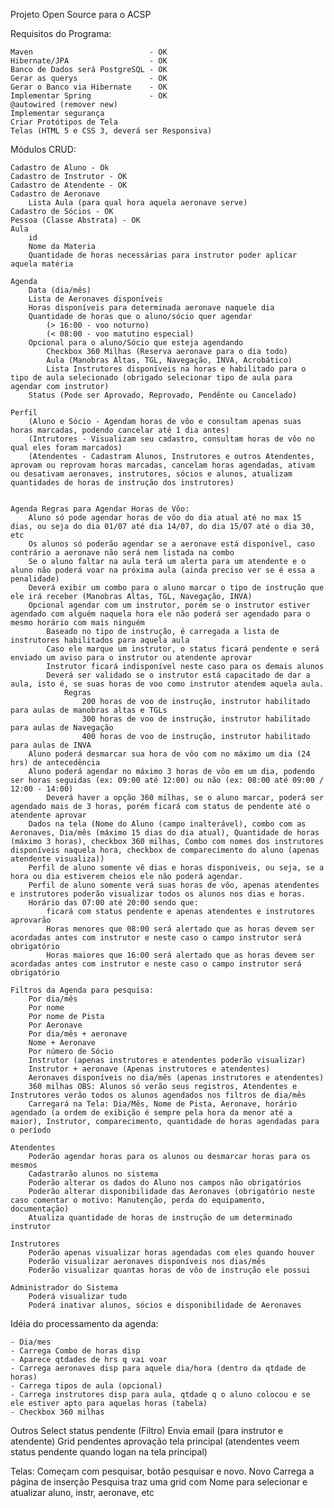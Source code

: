 Projeto Open Source para o ACSP

Requisitos do Programa:

    Maven                          - OK
    Hibernate/JPA                  - OK
    Banco de Dados será PostgreSQL - OK
	Gerar as querys                - OK
	Gerar o Banco via Hibernate    - OK
    Implementar Spring             - OK
    @autowired (remover new)
    Implementar segurança
    Criar Protótipos de Tela
    Telas (HTML 5 e CSS 3, deverá ser Responsiva)	

Módulos CRUD:

    Cadastro de Aluno - Ok
    Cadastro de Instrutor - OK
    Cadastro de Atendente - OK
    Cadastro de Aeronave
    	Lista Aula (para qual hora aquela aeronave serve)
    Cadastro de Sócios - OK
    Pessoa (Classe Abstrata) - OK
    Aula 
    	id
    	Nome da Materia
    	Quantidade de horas necessárias para instrutor poder aplicar aquela matéria
    	
    Agenda
    	Data (dia/mês)
    	Lista de Aeronaves disponíveis
    	Horas disponíveis para determinada aeronave naquele dia
    	Quantidade de horas que o aluno/sócio quer agendar
    		(> 16:00 - voo noturno)
    		(< 08:00 - voo matutino especial)
    	Opcional para o aluno/Sócio que esteja agendando
    		Checkbox 360 Milhas (Reserva aeronave para o dia todo)
    		Aula (Manobras Altas, TGL, Navegação, INVA, Acrobático)
    		Lista Instrutores disponíveis na horas e habilitado para o tipo de aula selecionado (obrigado selecionar tipo de aula para agendar com instrutor)
    	Status (Pode ser Aprovado, Reprovado, Pendênte ou Cancelado)
    	
    Perfil
    	(Aluno e Sócio - Agendam horas de vôo e consultam apenas suas horas marcadas, podendo cancelar até 1 dia antes)
    	(Intrutores - Visualizam seu cadastro, consultam horas de vôo no qual eles foram marcados)
    	(Atendentes - Cadastram Alunos, Instrutores e outros Atendentes, aprovam ou reprovam horas marcadas, cancelam horas agendadas, ativam ou desativam aeronaves, instrutores, sócios e alunos, atualizam quantidades de horas de instrução dos instrutores)
    	

    Agenda Regras para Agendar Horas de Vôo:
        Aluno só pode agendar horas de vôo do dia atual até no max 15 dias, ou seja do dia 01/07 até dia 14/07, do dia 15/07 até o dia 30, etc
        Os alunos só poderão agendar se a aeronave está disponível, caso contrário a aeronave não será nem listada na combo
        Se o aluno faltar na aula terá um alerta para um atendente e o aluno não poderá voar na próxima aula (ainda preciso ver se é essa a penalidade)
        Deverá exibir um combo para o aluno marcar o tipo de instrução que ele irá receber (Manobras Altas, TGL, Navegação, INVA)
        Opcional agendar com um instrutor, porém se o instrutor estiver agendado com alguém naquela hora ele não poderá ser agendado para o mesmo horário com mais ninguém
            Baseado no tipo de instrução, é carregada a lista de instrutores habilitados para aquela aula
            Caso ele marque um instrutor, o status ficará pendente e será enviado um aviso para o instrutor ou atendente aprovar
            Instrutor ficará indisponível neste caso para os demais alunos
            Deverá ser validado se o instrutor está capacitado de dar a aula, isto é, se suas horas de voo como instrutor atendem aquela aula.
                Regras
                    200 horas de voo de instrução, instrutor habilitado para aulas de manobras altas e TGLs
                    300 horas de voo de instrução, instrutor habilitado para aulas de Navegação
                    400 horas de voo de instrução, instrutor habilitado para aulas de INVA
        Aluno poderá desmarcar sua hora de vôo com no máximo um dia (24 hrs) de antecedência
        Aluno poderá agendar no máximo 3 horas de vôo em um dia, podendo ser horas seguidas (ex: 09:00 até 12:00) ou não (ex: 08:00 até 09:00 / 12:00 - 14:00)
            Deverá haver a opção 360 milhas, se o aluno marcar, poderá ser agendado mais de 3 horas, porém ficará com status de pendente até o atendente aprovar
        Dados na tela (Nome do Aluno (campo inalterável), combo com as Aeronaves, Dia/mês (máximo 15 dias do dia atual), Quantidade de horas (máximo 3 horas), checkbox 360 milhas, Combo com nomes dos instrutores disponíveis naquela hora, checkbox de comparecimento do aluno (apenas atendente visualiza))
        Perfil de aluno somente vê dias e horas disponiveis, ou seja, se a hora ou dia estiverem cheios ele não poderá agendar.
        Perfil de aluno somente verá suas horas de vôo, apenas atendentes e instrutores poderão visualizar todos os alunos nos dias e horas.
        Horário das 07:00 até 20:00 sendo que:
            ficará com status pendente e apenas atendentes e instrutores aprovarão
            Horas menores que 08:00 será alertado que as horas devem ser acordadas antes com instrutor e neste caso o campo instrutor será obrigatório
            Horas maiores que 16:00 será alertado que as horas devem ser acordadas antes com instrutor e neste caso o campo instrutor será obrigatório

    Filtros da Agenda para pesquisa:
        Por dia/mês
        Por nome
        Por nome de Pista
        Por Aeronave
        Por dia/mês + aeronave
        Nome + Aeronave
        Por número de Sócio
        Instrutor (apenas instrutores e atendentes poderão visualizar)
        Instrutor + aeronave (Apenas instrutores e atendentes)
        Aeronaves disponíveis no dia/mês (apenas instrutores e atendentes)
        360 milhas OBS: Alunos só verão seus registros, Atendentes e Instrutores verão todos os alunos agendados nos filtros de dia/mês
        Carregará na Tela: Dia/Mês, Nome de Pista, Aeronave, horário agendado (a ordem de exibição é sempre pela hora da menor até a maior), Instrutor, comparecimento, quantidade de horas agendadas para o período

    Atendentes
        Poderão agendar horas para os alunos ou desmarcar horas para os mesmos
        Cadastrarão alunos no sistema
        Poderão alterar os dados do Aluno nos campos não obrigatórios
        Poderão alterar disponibilidade das Aeronaves (obrigatório neste caso comentar o motivo: Manutenção, perda do equipamento, documentação)
        Atualiza quantidade de horas de instrução de um determinado instrutor

    Instrutores
        Poderão apenas visualizar horas agendadas com eles quando houver
        Poderão visualizar aeronaves disponíveis nos dias/mês
        Poderão visualizar quantas horas de vôo de instrução ele possui

    Administrador do Sistema
        Poderá visualizar tudo
        Poderá inativar alunos, sócios e disponibilidade de Aeronaves


Idéia do processamento da agenda:

	- Dia/mes
	- Carrega Combo de horas disp
	- Aparece qtdades de hrs q vai voar
	- Carrega aeronaves disp para aquele dia/hora (dentro da qtdade de horas)
	- Carrega tipos de aula (opcional)
	- Carrega instrutores disp para aula, qtdade q o aluno colocou e se ele estiver apto para aquelas horas (tabela)
	- Checkbox 360 milhas

Outros
	Select status pendente (Filtro)
	Envia email (para instrutor e atendente)
	Grid pendentes aprovação tela principal (atendentes veem status pendente quando logan na tela principal)

Telas:
	Começam com pesquisar, botão pesquisar e novo.
	Novo Carrega a página de inserção
	Pesquisa traz uma grid com Nome para selecionar e atualizar
	aluno, instr, aeronave, etc
